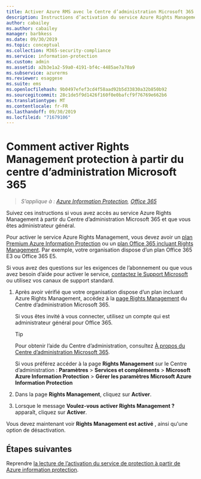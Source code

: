 ```yaml
---
title: Activer Azure RMS avec le Centre d’administration Microsoft 365 - AIP
description: Instructions d’activation du service Azure Rights Management lorsque vous utilisez le centre d’administration Microsoft 365.
author: cabailey
ms.author: cabailey
manager: barbkess
ms.date: 09/30/2019
ms.topic: conceptual
ms.collection: M365-security-compliance
ms.service: information-protection
ms.custom: admin
ms.assetid: a2b3e1a2-59a0-4191-bf4c-4485ae7a70a9
ms.subservice: azurerms
ms.reviewer: esaggese
ms.suite: ems
ms.openlocfilehash: 9b0497efef3cd4f58aad92b5d33830a32b850b92
ms.sourcegitcommit: 28c1de5f9d1426f160f0e0bafcf9f76769e662b6
ms.translationtype: MT
ms.contentlocale: fr-FR
ms.lasthandoff: 09/30/2019
ms.locfileid: "71679106"
---
```

# <a name="how-to-activate-rights-management-protection-from-the-microsoft-365-admin-center"></a>Comment activer Rights Management protection à partir du centre d’administration Microsoft 365

>*S’applique à : [Azure Information Protection](https://azure.microsoft.com/pricing/details/information-protection), [Office 365](https://download.microsoft.com/download/E/C/F/ECF42E71-4EC0-48FF-AA00-577AC14D5B5C/Azure_Information_Protection_licensing_datasheet_EN-US.pdf)*

Suivez ces instructions si vous avez accès au service Azure Rights Management à partir du Centre d’administration Microsoft 365 et que vous êtes administrateur général. 

Pour activer le service Azure Rights Management, vous devez avoir un [plan Premium Azure Information Protection](https://www.microsoft.com/cloud-platform/azure-information-protection-pricing) ou un [plan Office 365 incluant Rights Management](https://download.microsoft.com/download/E/C/F/ECF42E71-4EC0-48FF-AA00-577AC14D5B5C/Azure_Information_Protection_licensing_datasheet_EN-US.pdf). Par exemple, votre organisation dispose d’un plan Office 365 E3 ou Office 365 E5. 

Si vous avez des questions sur les exigences de l’abonnement ou que vous avez besoin d’aide pour activer le service, [contactez le Support Microsoft](information-support.md#to-contact-microsoft-support) ou utilisez vos canaux de support standard.

1. Après avoir vérifié que votre organisation dispose d’un plan incluant Azure Rights Management, accédez à la [page Rights Management](https://account.activedirectory.windowsazure.com/RmsOnline/Manage.aspx) du Centre d’administration Microsoft 365.
    
    Si vous êtes invité à vous connecter, utilisez un compte qui est administrateur général pour Office 365.
    
    > [!TIP]
    > Pour obtenir l’aide du Centre d’administration, consultez [À propos du Centre d’administration Microsoft 365](/office365/admin/admin-overview/about-the-admin-center).
    
    Si vous préférez accéder à la page **Rights Management** sur le Centre d’administration : **Paramètres** > **Services et compléments** > **Microsoft Azure Information Protection** > **Gérer les paramètres Microsoft Azure Information Protection**

2. Dans la page **Rights Management**, cliquez sur **Activer**.

3. Lorsque le message **Voulez-vous activer Rights Management ?** apparaît, cliquez sur **Activer**.

Vous devez maintenant voir **Rights Management est activé** , ainsi qu'une option de désactivation.

## <a name="next-steps"></a>Étapes suivantes
Reprendre [la lecture de l’activation du service de protection à partir de Azure information protection](activate-service.md#configuring-onboarding-controls-for-a-phased-deployment).

